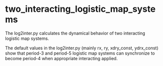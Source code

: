 # two_interacting_logistic_map_systems

The log2inter.py calculates the dynamical behavior of two interacting logistic map systems. 

The default values in the log2inter.py (mainly rx, ry, xdry_const, ydrx_const) show that 
period-3 and period-5 logistic map systems can synchronize to become period-4 when appropriate
interacting applied.
